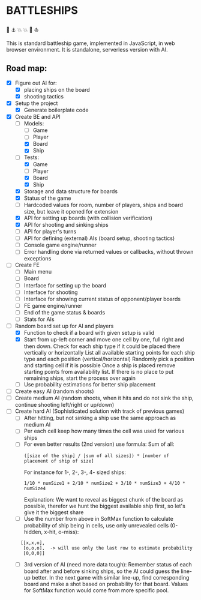 # BATTLESHIPS
:ship: :anchor: :boom: :boom: :speedboat: :boat:

This is standard battleship game, implemented in JavaScript, in web browser environment. It is standalone, serverless version with AI.

## Road map:
* [x] Figure out AI for:
  - [x] placing ships on the board
  - [x] shooting tactics
* [x] Setup the project
  - [x] Generate boilerplate code
* [x] Create BE and API
  - [ ] Models:
    * [ ] Game
    * [ ] Player
    * [x] Board
    * [x] Ship
  - [ ] Tests:
    * [x] Game
    * [ ] Player
    * [x] Board
    * [x] Ship
  - [x] Storage and data structure for boards
  - [x] Status of the game
  - [ ] Hardcoded values for room, number of players, ships and board size, but leave it opened for extension
  - [x] API for setting up boards (with collision verification)
  - [x] API for shooting and sinking ships
  - [ ] API for player's turns
  - [ ] API for defining (external) AIs (board setup, shooting tactics)
  - [ ] Console game engine/runner
  - [ ] Error handling done via returned values or callbacks, without thrown exceptions
* [ ] Create FE
  - [ ] Main menu
  - [ ] Board
  - [ ] Interface for setting up the board
  - [ ] Interface for shooting
  - [ ] Interface for showing current status of opponent/player boards
  - [ ] FE game engine/runner
  - [ ] End of the game status & boards
  - [ ] Stats for AIs
* [ ] Random board set up for AI and players
  - [x] Function to check if a board with given setup is valid
  - [x] Start from up-left corner and move one cell by one, full right and then down. Check for each ship type if it could be placed there vertically or horizontally List all available starting points for each ship type and each position (vertical/horizontal) Randomly pick a position and starting cell if it is possible Once a ship is placed remove starting points from availability list. If there is no place to put remaining ships, start the process over again
  - [ ] Use probability estimations for better ship placement
* [ ] Create easy AI (random shoots)
* [ ] Create medium AI (random shoots, when it hits and do not sink the ship, continue shooting left/right or up/down)
* [ ] Create hard AI (Sophisticated solution with track of previous games)
  - [ ] After hitting, but not sinking a ship use the same approach as medium AI
  - [ ] Per each cell keep how many times the cell was used for various ships
  - [ ] For even better results (2nd version) use formula:
    Sum of all:
    ```
    ([size of the ship] / [sum of all sizes]) * [number of placement of ship of size]
    ```
    For instance for 1-, 2-, 3-, 4- sized ships:
  	```
    1/10 * numSize1 + 2/10 * numSize2 + 3/10 * numSize3 + 4/10 * numSize4
    ```
    Explanation: We want to reveal as biggest chunk of the board as possible, therefor we hunt the biggest available ship first, so let's give it the biggest share
  - [ ] Use the number from above in SoftMax function to calculate probability of ship being in cells, use only unrevealed cells (0-hidden, x-hit, o-miss):
  ```
	[[x,x,o],
	 [o,o,o],  -> will use only the last row to estimate probability
	 [0,0,0]]
  ```
  - [ ] 3rd version of AI (need more data tough): Remember status of each board after and before sinking ships, so the AI could guess the line-up better. In the next game with similar line-up, find corresponding board and make a shot based on probability for that board. Values for SoftMax function would come from more specific pool.
